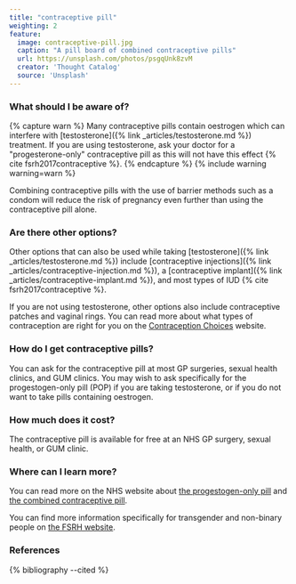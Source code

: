 ```yaml
---
title: "contraceptive pill"
weighting: 2
feature:
  image: contraceptive-pill.jpg
  caption: "A pill board of combined contraceptive pills"
  url: https://unsplash.com/photos/psgqUnk8zvM
  creator: 'Thought Catalog'
  source: 'Unsplash'
---
```


### What should I be aware of?

{% capture warn %}
Many contraceptive pills contain oestrogen which can interfere with [testosterone]({% link _articles/testosterone.md %}) treatment. If you are using testosterone, ask your doctor for a "progesterone-only" contraceptive pill as this will not have this effect {% cite fsrh2017contraceptive %}.
{% endcapture %}
{% include warning warning=warn %}

Combining contraceptive pills with the use of barrier methods such as a condom will reduce the risk of pregnancy even further than using the contraceptive pill alone.

### Are there other options?

Other options that can also be used while taking [testosterone]({% link _articles/testosterone.md %}) include [contraceptive injections]({% link _articles/contraceptive-injection.md %}), a [contraceptive implant]({% link _articles/contraceptive-implant.md %}), and most types of IUD {% cite fsrh2017contraceptive %}.

If you are not using testosterone, other options also include contraceptive patches and vaginal rings. You can read more about what types of contraception are right for you on the [Contraception Choices](https://www.contraceptionchoices.org/whats-right-for-me) website.

### How do I get contraceptive pills?

You can ask for the contraceptive pill at most GP surgeries, sexual health clinics, and GUM clinics. You may wish to ask specifically for the progestogen-only pill (POP) if you are taking testosterone, or if you do not want to take pills containing oestrogen.

### How much does it cost?

The contraceptive pill is available for free at an NHS GP surgery, sexual health, or GUM clinic.

### Where can I learn more?

You can read more on the NHS website about [the progestogen-only pill](https://www.nhs.uk/contraception/methods-of-contraception/progestogen-only-pill/) and [the combined contraceptive pill](https://www.nhs.uk/contraception/methods-of-contraception/combined-pill/).

You can find more information specifically for transgender and non-binary people on [the FSRH website](https://www.fsrh.org/Common/Uploaded%20files/documents/contraceptive-choices-and-sexual-health-for-transgender-non-binary-people-oct-2017.pdf).

### References

{% bibliography --cited %}
